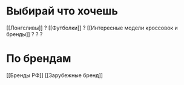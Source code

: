 # Выбирай что хочешь
[[Лонгсливы]] ?
[[Футболки]] ?
[[Интересные модели кроссовок и бренды]] ?
 ?
 ?
# По брендам

[[Бренды РФ]]
[[Зарубежные бренд]]